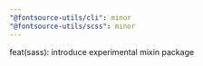 ```yaml
---
"@fontsource-utils/cli": minor
"@fontsource-utils/scss": minor
---
```


feat(sass): introduce experimental mixin package
